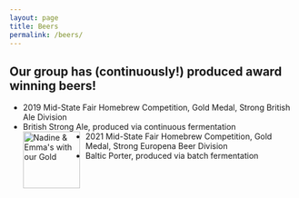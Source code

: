 ```yaml
---
layout: page
title: Beers
permalink: /beers/
---
```


## Our group has (continuously!) produced award winning beers!

- 2019 Mid-State Fair Homebrew Competition, Gold Medal, Strong British Ale Division
-   British Strong Ale, produced via continuous fermentation
<img src="{{site.baseurl}}/images/Gold 2019.png" alt="Nadine & Emma's with our Gold" width="100"
style="float: left; margin-top: 0px; margin-right: 10px" /> 
- 2021 Mid-State Fair Homebrew Competition, Gold Medal, Strong Europena Beer Division
-   Baltic Porter, produced via batch fermentation
